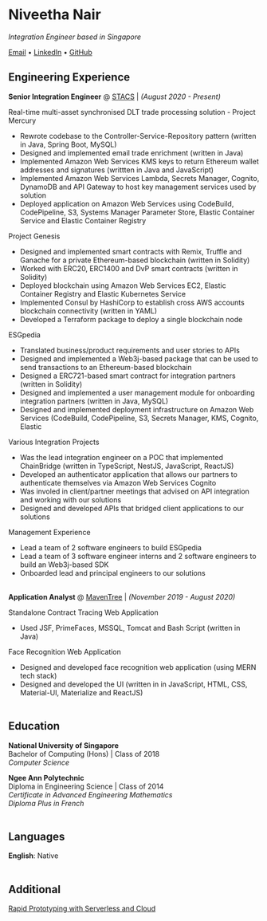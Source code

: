 # Niveetha Nair

_Integration Engineer based in Singapore_ 
<br>

[Email](mailto:niveetha.nair@gmail.com) • [LinkedIn](https://www.linkedin.com/in/niveethanair/) • [GitHub](https://github.com/Niveetha)

## Engineering Experience

**Senior Integration Engineer** @ [STACS](https://stacs.io/) | _(August 2020 - Present)_ 
<br>

Real-time multi-asset synchronised DLT trade processing solution - Project Mercury
  - Rewrote codebase to the Controller-Service-Repository pattern (written in Java, Spring Boot, MySQL)
  - Designed and implemented email trade enrichment (written in Java)
  - Implemented Amazon Web Services KMS keys to return Ethereum wallet addresses and signatures (writtten in Java and JavaScript)
  - Implemented Amazon Web Services Lambda, Secrets Manager, Cognito, DynamoDB and API Gateway to host key management services used by solution
  - Deployed application on Amazon Web Services using CodeBuild, CodePipeline, S3, Systems Manager Parameter Store, Elastic Container Service and Elastic Container Registry

Project Genesis
  - Designed and implemented smart contracts with Remix, Truffle and Ganache for a private Ethereum-based blockchain (written in Solidity)
  - Worked with ERC20, ERC1400 and DvP smart contracts (written in Solidity)
  - Deployed blockchain using Amazon Web Services EC2, Elastic Container Registry and Elastic Kubernetes Service
  - Implemented Consul by HashiCorp to establish cross AWS accounts blockchain connectivity (written in YAML)
  - Developed a Terraform package to deploy a single blockchain node

ESGpedia
  - Translated business/product requirements and user stories to APIs
  - Designed and implemented a Web3j-based package that can be used to send transactions to an Ethereum-based blockchain
  - Designed a ERC721-based smart contract for integration partners (written in Solidity)
  - Designed and implemented a user management module for onboarding integration partners (written in Java, MySQL)
  - Designed and implemented deployment infrastructure on Amazon Web Services (CodeBuild, CodePipeline, S3, Secrets Manager, KMS, Cognito, Elastic 

Various Integration Projects
  - Was the lead integration engineer on a POC that implemented ChainBridge (written in TypeScript, NestJS, JavaScript, ReactJS)
  - Developed an authenticator application that allows our partners to authenticate themselves via Amazon Web Services Cognito
  - Was involed in client/partner meetings that advised on API integration and working with our solutions
  - Designed and developed APIs that bridged client applications to our solutions

Management Experience
  - Lead a team of 2 software engineers to build ESGpedia
  - Lead a team of 3 software engineer interns and 2 software engineers to build an Web3j-based SDK
  - Onboarded lead and principal engineers to our solutions
<br><br>

**Application Analyst** @ [MavenTree](https://www.maventree.com/) | _(November 2019 - August 2020)_ 
<br>

Standalone Contract Tracing Web Application
  - Used JSF, PrimeFaces, MSSQL, Tomcat and Bash Script (written in Java)

Face Recognition Web Application
  - Designed and developed face recognition web application (using MERN tech stack)
  - Designed and developed the UI (written in in JavaScript, HTML, CSS, Material-UI, Materialize and ReactJS)
<br><br>

## Education

**National University of Singapore**
<br>
Bachelor of Computing (Hons) | Class of 2018
<br>
_Computer Science_

**Ngee Ann Polytechnic**
<br>
Diploma in Engineering Science | Class of 2014
<br>
_Certificate in Advanced Engineering Mathematics_
<br>
_Diploma Plus in French_
<br><br>

## Languages

**English**: Native
<br><br>

## Additional

[Rapid Prototyping with Serverless and Cloud](https://stacs.io/wp-content/uploads/2021/07/STACS-Tech-Solutions-Blog-Rapid-Prototyping-with-Serverless-and-Cloud-Technology.pdf)
<br><br>

